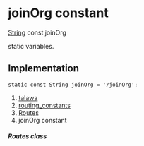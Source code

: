 
<div>

# joinOrg constant

</div>


[String](https://api.flutter.dev/flutter/dart-core/String-class.html)
const joinOrg



static variables.



## Implementation

``` language-dart
static const String joinOrg = '/joinOrg';
```







1.  [talawa](../../index.html)
2.  [routing_constants](../../constants_routing_constants/)
3.  [Routes](../../constants_routing_constants/Routes-class.html)
4.  joinOrg constant

##### Routes class







